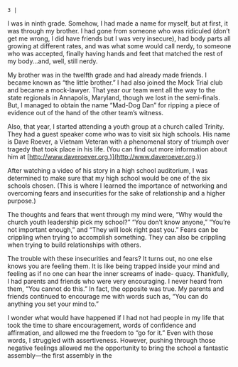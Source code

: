 ```
3 |
```
I was in ninth grade. Somehow, I had made a name for myself, but at first,
it was through my brother. I had gone from someone who was ridiculed (don’t
get me wrong, I did have friends but I was very insecure), had body parts all
growing at different rates, and was what some would call nerdy, to someone
who was accepted, finally having hands and feet that matched the rest of my
body...and, well, still nerdy.

My brother was in the twelfth grade and had already made friends. I became
known as “the little brother.” I had also joined the Mock Trial club and became
a mock-lawyer. That year our team went all the way to the state regionals in
Annapolis, Maryland, though we lost in the semi-finals. But, I managed to obtain
the name “Mad-Dog Dan” for ripping a piece of evidence out of the hand of the
other team’s witness.

Also, that year, I started attending a youth group at a church called Trinity.
They had a guest speaker come who was to visit six high schools. His name
is Dave Roever, a Vietnam Veteran with a phenomenal story of triumph over
tragedy that took place in his life. (You can find out more information about
him at [http://www.daveroever.org.)](http://www.daveroever.org.))

After watching a video of his story in a high school auditorium, I was
determined to make sure that my high school would be one of the six schools
chosen. (This is where I learned the importance of networking and overcoming
fears and insecurities for the sake of relationship and a higher purpose.)

The thoughts and fears that went through my mind were, “Why would the
church youth leadership pick my school?” “You don’t know anyone,” “You’re
not important enough,” and “They will look right past you.” Fears can be
crippling when trying to accomplish something. They can also be crippling when
trying to build relationships with others.

The trouble with these insecurities and fears?
It turns out, no one else knows you are feeling them. It is like being trapped
inside your mind and feeling as if no one can hear the inner screams of inade-
quacy. Thankfully, I had parents and friends who were very encouraging. I never
heard from them, “You cannot do this.” In fact, the opposite was true. My
parents and friends continued to encourage me with words such as, “You can do
anything you set your mind to.”

I wonder what would have happened if I had not had people in my life that
took the time to share encouragement, words of confidence and affirmation, and
allowed me the freedom to “go for it.” Even with those words, I struggled with
assertiveness. However, pushing through those negative feelings allowed me the
opportunity to bring the school a fantastic assembly—the first assembly in the

